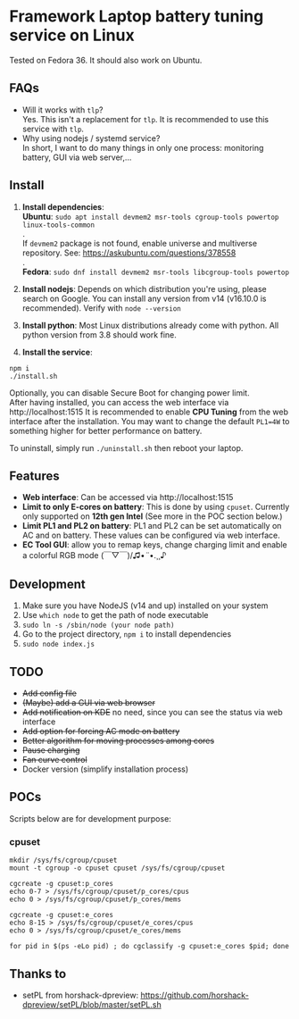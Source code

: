 # Framework Laptop battery tuning service on Linux

Tested on Fedora 36. It should also work on Ubuntu.

## FAQs

- Will it works with `tlp`?  
Yes. This isn't a replacement for `tlp`. It is recommended to use this service with `tlp`.
- Why using nodejs / systemd service?  
In short, I want to do many things in only one process: monitoring battery, GUI via web server,...

## Install

1. **Install dependencies**:  
**Ubuntu**: `sudo apt install devmem2 msr-tools cgroup-tools powertop linux-tools-common`  
.    
If `devmem2` package is not found, enable universe and multiverse repository. See: https://askubuntu.com/questions/378558  
.  
**Fedora**: `sudo dnf install devmem2 msr-tools libcgroup-tools powertop`  

2. **Install nodejs**: Depends on which distribution you're using, please search on Google. You can install any version from v14 (v16.10.0 is recommended). Verify with `node --version`

3. **Install python**: Most Linux distributions already come with python. All python version from 3.8 should work fine.

4. **Install the service**:  
```
npm i
./install.sh
```

Optionally, you can disable Secure Boot for changing power limit.  
After having installed, you can access the web interface via http://localhost:1515
It is recommended to enable **CPU Tuning** from the web interface after the installation. You may want to change the default `PL1=4W` to something higher for better performance on battery.

To uninstall, simply run `./uninstall.sh` then reboot your laptop.

## Features

- **Web interface**: Can be accessed via http://localhost:1515
- **Limit to only E-cores on battery**: This is done by using `cpuset`. Currently only supported on **12th gen Intel** (See more in the POC section below.)
- **Limit PL1 and PL2 on battery**: PL1 and PL2 can be set automatically on AC and on battery. These values can be configured via web interface.
- **EC Tool GUI**: allow you to remap keys, change charging limit and enable a colorful RGB mode (￣▽￣)/♫•*¨*•.¸¸♪

## Development

1. Make sure you have NodeJS (v14 and up) installed on your system
2. Use `which node` to get the path of node executable
3. `sudo ln -s /sbin/node (your node path)`
4. Go to the project directory, `npm i` to install dependencies
5. `sudo node index.js`

## TODO

- ~~Add config file~~
- ~~(Maybe) add a GUI via web browser~~
- ~~Add notification on KDE~~ no need, since you can see the status via web interface
- ~~Add option for forcing AC mode on battery~~
- ~~Better algorithm for moving processes among cores~~
- ~~Pause charging~~
- ~~Fan curve control~~
- Docker version (simplify installation process)

## POCs

Scripts below are for development purpose:

### cpuset

```
mkdir /sys/fs/cgroup/cpuset
mount -t cgroup -o cpuset cpuset /sys/fs/cgroup/cpuset

cgcreate -g cpuset:p_cores
echo 0-7 > /sys/fs/cgroup/cpuset/p_cores/cpus
echo 0 > /sys/fs/cgroup/cpuset/p_cores/mems

cgcreate -g cpuset:e_cores
echo 8-15 > /sys/fs/cgroup/cpuset/e_cores/cpus
echo 0 > /sys/fs/cgroup/cpuset/e_cores/mems

for pid in $(ps -eLo pid) ; do cgclassify -g cpuset:e_cores $pid; done
```

## Thanks to

- setPL from horshack-dpreview: https://github.com/horshack-dpreview/setPL/blob/master/setPL.sh
